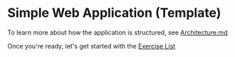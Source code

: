 # Simple Web Application (Template)

To learn more about how the application is structured, see [Architecture.md](./ARCHITECTURE.md)

Once you're ready, let's get started with the [Exercise List](./exercises/README.md)
